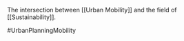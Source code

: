 The intersection between [[Urban Mobility]] and the field of [[Sustainability]].

#UrbanPlanningMobility